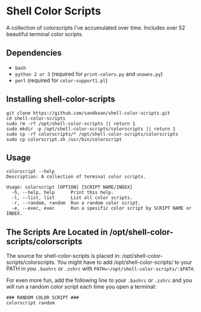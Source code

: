 # Shell Color Scripts
A collection of colorscripts I've accumulated over time. Includes over 52 beautiful terminal color scripts.

## Dependencies
* ```bash```
* ```python 2 or 3``` (required for ```print-colors.py``` and ```unowns.py```)
* ```perl``` (required for ```color-support1.pl```)

## Installing shell-color-scripts
```
git clone https://github.com/sandkoan/shell-color-scripts.git
cd shell-color-scripts
sudo rm -rf /opt/shell-color-scripts || return 1
sudo mkdir -p /opt/shell-color-scripts/colorscripts || return 1
sudo cp -rf colorscripts/* /opt/shell-color-scripts/colorscripts
sudo cp colorscript.sh /usr/bin/colorscript
```
## Usage
```
colorscript --help
Description: A collection of terminal color scripts.

Usage: colorscript [OPTION] [SCRIPT NAME/INDEX]
  -h, --help, help    	Print this help.
  -l, --list, list    	List all color scripts.
  -r, --random, random	Run a random color script.
  -e, --exec, exec    	Run a spesific color script by SCRIPT NAME or INDEX.
```
## The Scripts Are Located in /opt/shell-color-scripts/colorscripts

The source for shell-color-scripts is placed in: /opt/shell-color-scripts/colorscripts.
You might have to add /opt/shell-color-scripts/ to your PATH in you ```.bashrc``` or ```.zshrc``` with ```PATH=~/opt/shell-color-scripts/:$PATH```.

For even more fun, add the following line to your ```.bashrc``` or ```.zshrc``` and you will run a random color script each time you open a terminal:
```
### RANDOM COLOR SCRIPT ###
colorscript random
```
